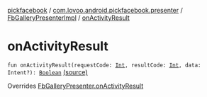 [pickfacebook](../../index.md) / [com.lovoo.android.pickfacebook.presenter](../index.md) / [FbGalleryPresenterImpl](index.md) / [onActivityResult](./on-activity-result.md)

# onActivityResult

`fun onActivityResult(requestCode: `[`Int`](https://kotlinlang.org/api/latest/jvm/stdlib/kotlin/-int/index.html)`, resultCode: `[`Int`](https://kotlinlang.org/api/latest/jvm/stdlib/kotlin/-int/index.html)`, data: Intent?): `[`Boolean`](https://kotlinlang.org/api/latest/jvm/stdlib/kotlin/-boolean/index.html) [(source)](https://github.com/lovoo/android-pickpic/blob/master/pickfacebook/pickfacebook/src/main/kotlin/com/lovoo/android/pickfacebook/presenter/FbGalleryPresenterImpl.kt#L54)

Overrides [FbGalleryPresenter.onActivityResult](../../com.lovoo.android.pickfacebook.contract/-fb-gallery-presenter/on-activity-result.md)

